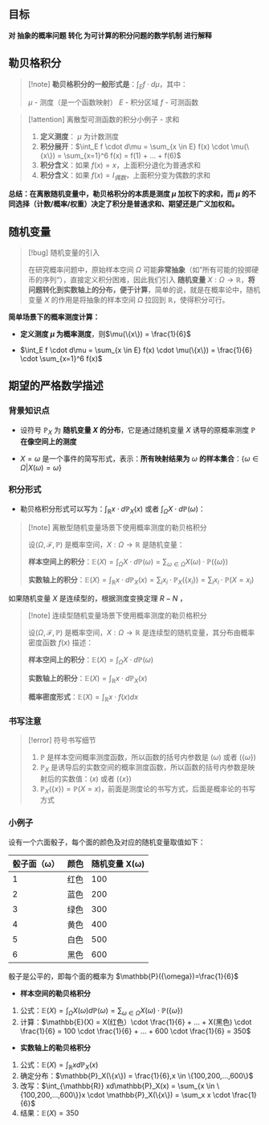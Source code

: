 
## 目标

**对 抽象的概率问题 转化 为可计算的积分问题的数学机制 进行解释**

## 勒贝格积分

>[!note] **勒贝格积分的一般形式是**：$\int_E f \cdot d\mu$，其中：
>
>$\mu$  - 测度（是一个函数映射）
>$E$ - 积分区域
>$f$  - 可测函数

>[!attention] 离散型可测函数的积分小例子 - 求和
>
>1. **定义测度**： $\mu$ 为计数测度
>2. **积分展开**：$\int_E f \cdot d\mu = \sum_{x \in E} f(x) \cdot \mu(\{x\}) = \sum_{x=1}^6 f(x) = f(1) + ... + f(6)$
>3. **积分含义**：如果 $f(x) = x$，上面积分退化为普通求和
>4. **积分含义**：如果 $f(x) = I_{偶数}$，上面积分变为偶数的求和

**总结：在离散随机变量中，勒贝格积分的本质是测度 $\mu$ 加权下的求和，而 $\mu$ 的不同选择（计数/概率/权重）决定了积分是普通求和、期望还是广义加权和。**

## 随机变量

>[!bug] 随机变量的引入
>
>在研究概率问题中，原始样本空间 $\Omega$ 可能**非常抽象**（如”所有可能的投掷硬币的序列“），直接定义积分困难，因此我们引入 **随机变量** $X:\Omega \to \mathbb{R}$，**将问题转化到实数轴上的分布，便于计算**，简单的说，就是在概率论中，随机变量 $X$ 的作用是将抽象的样本空间 $\Omega$ 拉回到 $\mathbb{R}$，使得积分可行。

**简单场景下的概率测度计算：**

- **定义测度 $\mu$ 为概率测度**，则$\mu(\{x\}) = \frac{1}{6}$

- $\int_E f \cdot d\mu = \sum_{x \in E} f(x) \cdot \mu(\{x\}) = \frac{1}{6} \cdot \sum_{x=1}^6 f(x)$

## 期望的严格数学描述

### 背景知识点

- 设符号 $\mathbb{P}_X$ 为 **随机变量 $X$ 的分布**，它是通过随机变量 $X$ 诱导的原概率测度 $\mathbb{P}$ **在像空间上的测度**

-  $X = \omega$ 是一个事件的简写形式，表示：**所有映射结果为** $\omega$ **的样本集合**：$\{\omega \in \Omega | X(\omega) = \omega\}$
### 积分形式

- 勒贝格积分形式可以写为：$\int_{\mathbb{R}} x \cdot d\mathbb{P}_X(x)$ 或者 $\int_{\Omega} X \cdot d\mathbb{P}(\omega)$：

>[!note] 离散型随机变量场景下使用概率测度的勒贝格积分
>
>设$(\Omega,\mathcal{F},\mathbb{P})$ 是概率空间，$X:\Omega \to \mathbb{R}$ 是随机变量：
>
>**样本空间上的积分**：$\mathbb{E}(X) = \int_{\Omega} X \cdot d\mathbb{P}(\omega) = \sum_{\omega \in \Omega} X(\omega) \cdot \mathbb{P}(\{\omega\})$
>
>**实数轴上的积分**：$\mathbb{E}(X) = \int_{\mathbb{R}} x \cdot d\mathbb{P}_X(x) = \sum_i x_i \cdot \mathbb{P}_X(\{x_i\}) = \sum_i x_i \cdot \mathbb{P}(X =x_i)$

如果随机变量 $X$ 是连续型的，根据测度变换定理 $R-N$ ，

>[!note] 连续型随机变量场景下使用概率测度的勒贝格积分
>
>设$(\Omega,\mathcal{F},\mathbb{P})$ 是概率空间，$X:\Omega \to \mathbb{R}$ 是连续型的随机变量，其分布由概率密度函数 $f(x)$ 描述：
 >
>**样本空间上的积分**：$\mathbb{E}(X) = \int_{\Omega} X \cdot d\mathbb{P}(\omega)$
>
>**实数轴上的积分**：$\mathbb{E}(X) = \int_{\mathbb{R}} x \cdot d\mathbb{P}_X(x)$
>
>**概率密度形式**：$\mathbb{E}(X) = \int_{\mathbb{R}} x \cdot f(x)dx$
### 书写注意

>[!error] 符号书写细节
>
>1. $\mathbb{P}$ 是样本空间概率测度函数，所以函数的括号内参数是 $(\omega)$ 或者 $(\{\omega\})$
>2. $\mathbb{P}_X$ 是诱导后的实数空间的概率测度函数，所以函数的括号内参数是映射后的实数值：$(x)$ 或者 $(\{x\})$
>3. $\mathbb{P}_X(\{x\}) = \mathbb{P}(X = x)$，前面是测度论的书写方式，后面是概率论的书写方式
>

### 小例子

设有一个六面骰子，每个面的颜色及对应的随机变量取值如下：

| 骰子面（ω） | 颜色  | 随机变量 X(ω) |
| ------ | --- | --------- |
| 1      | 红色  | 100       |
| 2      | 蓝色  | 200       |
| 3      | 绿色  | 300       |
| 4      | 黄色  | 400       |
| 5      | 白色  | 500       |
| 6      | 黑色  | 600       |
骰子是公平的，即每个面的概率为 $\mathbb{P}({\omega})=\frac{1}{6}$

- **样本空间的勒贝格积分**

1. 公式：$\mathbb{E}(X) = \int_{\Omega} X(\omega)d\mathbb{P}(\omega) = \sum_{\omega \in \Omega}X(\omega) \cdot \mathbb{P}(\{\omega\})$
2. 计算：$\mathbb{E}(X) = X(红色）\cdot \frac{1}{6} + ... + X(黑色) \cdot \frac{1}{6} = 100 \cdot \frac{1}{6} + ... + 600 \cdot \frac{1}{6} = 350$


- **实数轴上的勒贝格积分**

1. 公式：$\mathbb{E}(X) = \int_{\mathbb{R}} xd\mathbb{P}_X(x)$
2. 确定分布：$\mathbb{P}_X(\{x\}) = \frac{1}{6},x \in \{100,200,...,600\}$
3. 改写：$\int_{\mathbb{R}} xd\mathbb{P}_X(x) = \sum_{x \in \{100,200,...,600\}}x \cdot \mathbb{P}_X(\{x\}) = \sum_x x \cdot \frac{1}{6}$
4. 结果：$\mathbb{E}(X) = 350$

